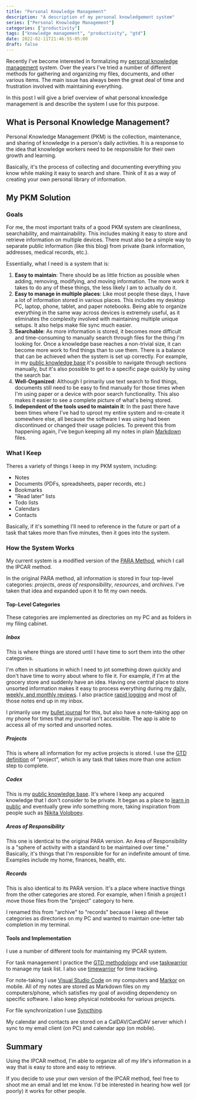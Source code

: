 ```yaml
---
title: "Personal Knowledge Management"
description: "A description of my personal knowledgement system"
series: ["Personal Knowledge Management"]
categories: ["productivity"]
tags: ["knowledge management", "productivity", "gtd"]
date: 2022-02-11T21:46:55-05:00
draft: false
---
```


Recently I've become interested in formalizing my [personal knowledge management](https://en.wikipedia.org/wiki/Personal_knowledge_management) system. Over the years I've tried a number of different methods for gathering and organizing my files, documents, and other various items. The main issue has always been the great deal of time and frustration involved with maintaining everything.

In this post I will give a brief overview of what personal knowledge management is and describe the system I use for this purpose.

## What is Personal Knowledge Management?

Personal Knowledge Management (PKM) is the collection, maintenance, and sharing of knowledge in a person's daily activities. It is a response to the idea that knowledge workers need to be responsible for their own growth and learning.

Basically, it's the process of collecting and documenting everything you know while making it easy to search and share. Think of it as a way of creating your own personal library of information.

## My PKM Solution

### Goals

For me, the most important traits of a good PKM system are cleanliness, searchability, and maintainability. This includes making it easy to store and retrieve information on multiple devices. There must also be a simple way to separate public information (like this blog) from private (bank information, addresses, medical records, etc.).

Essentially, what I need is a system that is:

1. **Easy to maintain**: There should be as little friction as possible when adding, removing, modifying, and moving information. The more work it takes to do any of these things, the less likely I am to actually do it.
2. **Easy to manage in multiple places**: Like most people these days, I have a lot of information stored in various places. This includes my desktop PC, laptop, phone, tablet, and paper notebooks. Being able to organize everything in the same way across devices is extremely useful, as it eliminates the complexity involved with maintaining multiple unique setups. It also helps make file sync much easier.
3. **Searchable**: As more information is stored, it becomes more difficult and time-consuming to manually search through files for the thing I'm looking for. Once a knowledge base reaches a non-trivial size, it can become more work to find things than to use them. There is a balance that can be achieved when the system is set up correctly. For example, in my [public knowledge base](https://wiki.julianneadams.info) it's possible to navigate through sections manually, but it's also possible to get to a specific page quickly by using the search bar.
4. **Well-Organized**: Although I primarily use text search to find things, documents still need to be easy to find manually for those times when I'm using paper or a device with poor search functionality. This also makes it easier to see a complete picture of what's being stored.
5. **Independent of the tools used to maintain it**: In the past there have been times where I've had to uproot my entire system and re-create it somewhere else, all because the software I was using had been discontinued or changed their usage policies. To prevent this from happening again, I've begun keeping all my notes in plain [Markdown](https://en.wikipedia.org/wiki/Markdown) files.

### What I Keep

Theres a variety of things I keep in my PKM system, including:

- Notes
- Documents (PDFs, spreadsheets, paper records, etc.)
- Bookmarks
- "Read later" lists
- Todo lists
- Calendars
- Contacts

Basically, if it's something I'll need to reference in the future or part of a task that takes more than five minutes, then it goes into the system.

### How the System Works

My current system is a modified version of the [PARA Method](https://fortelabs.co/blog/para/), which I call the IPCAR method.

In the original PARA method, all information is stored in four top-level categories: _projects_, _areas of responsibility_, _resources_, and _archives_. I've taken that idea and expanded upon it to fit my own needs.

#### Top-Level Categories

These categories are implemented as directories on my PC and as folders in my filing cabinet.

##### Inbox

This is where things are stored until I have time to sort them into the other categories.

I'm often in situations in which I need to jot something down quickly and don't have time to worry about where to file it. For example, if I'm at the grocery store and suddenly have an idea. Having one central place to store unsorted information makes it easy to process everything during my [daily, weekly, and monthly reviews](https://carl-pullein.medium.com/why-the-daily-mini-review-is-so-important-163d3a8a40b). I also practice [rapid logging](https://help.bulletjournal.com/article/7-rappid-logging) and most of those notes end up in my inbox.

I primarily use my [bullet journal](https://bulletjournal.com/) for this, but also have a note-taking app on my phone for times that my journal isn't accessible. The app is able to access all of my sorted and unsorted notes.

##### Projects

This is where all information for my active projects is stored. I use the [GTD definition](https://gettingthingsdone.com/2017/05/managing-projects-with-gtd/) of "project", which is any task that takes more than one action step to complete.

##### Codex

This is my [public knowledge base](https://wiki.julianneadams.info). It's where I keep any acquired knowledge that I don't consider to be private. It began as a place to [learn in public](https://www.swyx.io/learn-in-public/) and eventually grew info something more, taking inspiration from people such as [Nikita Voloboev](https://wiki.nikitavoloboev.xyz/).

##### Areas of Responsibility

This one is identical to the original PARA version. An Area of Responsibility is a "sphere of activity with a standard to be maintained over time." Basically, it's things that I'm responsible for for an indefinite amount of time. Examples include my home, finances, health, etc.

##### Records

This is also identical to its PARA version. It's a place where inactive things from the other categories are stored. For example, when I finish a project I move those files from the "project" category to here.

I renamed this from "archive" to "records" because I keep all these categories as directories on my PC and wanted to maintain one-letter tab completion in my terminal.

#### Tools and Implementation

I use a number of different tools for maintaining my IPCAR system.

For task management I practice the [GTD methodology](https://gettingthingsdone.com/) and use [taskwarrior](https://taskwarrior.org/) to manage my task list. I also use [timewarrior](https://timewarrior.net/) for time tracking.

For note-taking I use [Visual Studio Code](https://code.visualstudio.com/) on my computers and [Markor](https://github.com/gsantner/markor) on mobile. All of my notes are stored as Markdown files on my computers/phone, which satisfies my goal of avoiding dependency on specific software. I also keep physical notebooks for various projects.

For file synchronization I use [Syncthing](https://syncthing.net/).

My calendar and contacts are stored on a CalDAV/CardDAV server which I sync to my email client (on PC) and calendar app (on mobile).

## Summary

Using the IPCAR method, I'm able to organize all of my life's information in a way that is easy to store and easy to retrieve.

If you decide to use your own version of the IPCAR method, feel free to shoot me an email and let me know. I'd be interested in hearing how well (or poorly) it works for other people.
